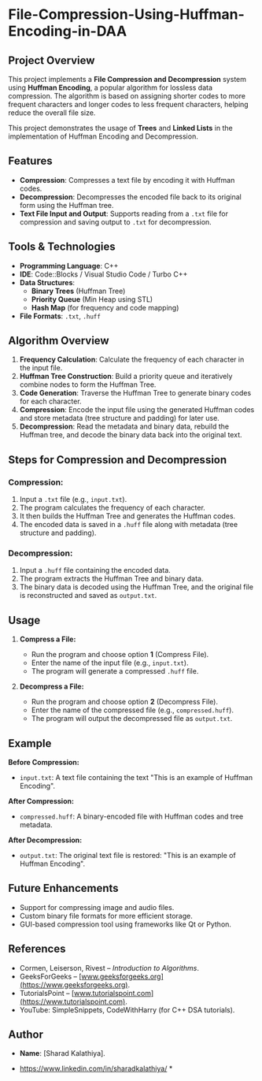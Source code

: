 # File-Compression-Using-Huffman-Encoding-in-DAA

## Project Overview

This project implements a **File Compression and Decompression** system using **Huffman Encoding**, a popular algorithm for lossless data compression. The algorithm is based on assigning shorter codes to more frequent characters and longer codes to less frequent characters, helping reduce the overall file size.

This project demonstrates the usage of **Trees** and **Linked Lists** in the implementation of Huffman Encoding and Decompression.

## Features

- **Compression**: Compresses a text file by encoding it with Huffman codes.
- **Decompression**: Decompresses the encoded file back to its original form using the Huffman tree.
- **Text File Input and Output**: Supports reading from a `.txt` file for compression and saving output to `.txt` for decompression.

## Tools & Technologies

- **Programming Language**: C++
- **IDE**: Code::Blocks / Visual Studio Code / Turbo C++
- **Data Structures**:
  - **Binary Trees** (Huffman Tree)
  - **Priority Queue** (Min Heap using STL)
  - **Hash Map** (for frequency and code mapping)
- **File Formats**: `.txt`, `.huff`

## Algorithm Overview

1. **Frequency Calculation**: Calculate the frequency of each character in the input file.
2. **Huffman Tree Construction**: Build a priority queue and iteratively combine nodes to form the Huffman Tree.
3. **Code Generation**: Traverse the Huffman Tree to generate binary codes for each character.
4. **Compression**: Encode the input file using the generated Huffman codes and store metadata (tree structure and padding) for later use.
5. **Decompression**: Read the metadata and binary data, rebuild the Huffman tree, and decode the binary data back into the original text.

## Steps for Compression and Decompression

### Compression:
1. Input a `.txt` file (e.g., `input.txt`).
2. The program calculates the frequency of each character.
3. It then builds the Huffman Tree and generates the Huffman codes.
4. The encoded data is saved in a `.huff` file along with metadata (tree structure and padding).

### Decompression:
1. Input a `.huff` file containing the encoded data.
2. The program extracts the Huffman Tree and binary data.
3. The binary data is decoded using the Huffman Tree, and the original file is reconstructed and saved as `output.txt`.

## Usage

1. **Compress a File:**

   - Run the program and choose option **1** (Compress File).
   - Enter the name of the input file (e.g., `input.txt`).
   - The program will generate a compressed `.huff` file.

2. **Decompress a File:**

   - Run the program and choose option **2** (Decompress File).
   - Enter the name of the compressed file (e.g., `compressed.huff`).
   - The program will output the decompressed file as `output.txt`.

## Example

**Before Compression:**

- `input.txt`: A text file containing the text "This is an example of Huffman Encoding".

**After Compression:**

- `compressed.huff`: A binary-encoded file with Huffman codes and tree metadata.

**After Decompression:**

- `output.txt`: The original text file is restored: "This is an example of Huffman Encoding".

## Future Enhancements

- Support for compressing image and audio files.
- Custom binary file formats for more efficient storage.
- GUI-based compression tool using frameworks like Qt or Python.

## References

- Cormen, Leiserson, Rivest – *Introduction to Algorithms*.
- GeeksForGeeks – [www.geeksforgeeks.org](https://www.geeksforgeeks.org).
- TutorialsPoint – [www.tutorialspoint.com](https://www.tutorialspoint.com).
- YouTube: SimpleSnippets, CodeWithHarry (for C++ DSA tutorials).

## Author

- **Name**: [Sharad Kalathiya].
* https://www.linkedin.com/in/sharadkalathiya/ *

